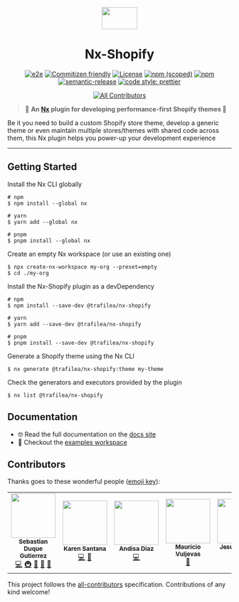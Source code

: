 <p align="center">

<img src="https://raw.githubusercontent.com/nrwl/nx/master/images/nx-logo.png" width="80" height="50">

</p>
<h1 align="center">
  Nx-Shopify
</h1>

<div align="center">

[![e2e](https://github.com/trafilea/nx-shopify/actions/workflows/e2e.yml/badge.svg)](https://github.com/trafilea/nx-shopify/actions/workflows/e2e.yml)
[![Commitizen friendly](https://img.shields.io/badge/commitizen-friendly-brightgreen.svg)](http://commitizen.github.io/cz-cli/)
[![License](https://img.shields.io/github/license/trafilea/nx-shopify)](https://github.com/trafilea/nx-shopify/blob/master/LICENSE)
[![npm (scoped)](https://img.shields.io/npm/v/@trafilea/nx-shopify)](https://www.npmjs.com/package/@trafilea/nx-shopify)
[![npm](https://img.shields.io/npm/dt/@trafilea/nx-shopify)](https://www.npmjs.com/package/@trafilea/nx-shopify)
[![semantic-release](https://img.shields.io/badge/%20%20%F0%9F%93%A6%F0%9F%9A%80-semantic--release-e10079.svg)](https://github.com/semantic-release/semantic-release)
[![code style: prettier](https://img.shields.io/badge/code_style-prettier-ff69b4.svg?style=flat-square)](https://github.com/prettier/prettier)

<!-- ALL-CONTRIBUTORS-BADGE:START - Do not remove or modify this section -->
[![All Contributors](https://img.shields.io/badge/all_contributors-7-orange.svg?style=flat-square)](#contributors-)
<!-- ALL-CONTRIBUTORS-BADGE:END -->
</div>

> 🔎 **An [Nx](https://nx.dev) plugin for developing performance-first Shopify themes 🚀**

Be it you need to build a custom Shopify store theme, develop a generic theme or even maintain multiple stores/themes with shared code across them, this Nx plugin helps you power-up your development experience

<hr />

## Getting Started

Install the Nx CLI globally

```
# npm
$ npm install --global nx

# yarn
$ yarn add --global nx

# pnpm
$ pnpm install --global nx
```

Create an empty Nx workspace (or use an existing one)

```
$ npx create-nx-workspace my-org --preset=empty
$ cd ./my-org
```

Install the Nx-Shopify plugin as a devDependency

```
# npm
$ npm install --save-dev @trafilea/nx-shopify

# yarn
$ yarn add --save-dev @trafilea/nx-shopify

# pnpm
$ pnpm install --save-dev @trafilea/nx-shopify
```

Generate a Shopify theme using the Nx CLI

```
$ nx generate @trafilea/nx-shopify:theme my-theme
```

Check the generators and executors provided by the plugin

```
$ nx list @trafilea/nx-shopify
```

## Documentation

- 🤓 Read the full documentation on the [docs site](https://trafilea.github.io/nx-shopify)
- 👀 Checkout the [examples workspace](https://github.com/trafilea/nx-shopify-examples)

## Contributors

Thanks goes to these wonderful people ([emoji key](https://github.com/kentcdodds/all-contributors#emoji-key)):

<!-- ALL-CONTRIBUTORS-LIST:START - Do not remove or modify this section -->
<!-- prettier-ignore-start -->
<!-- markdownlint-disable -->
<table>
  <tr>
    <td align="center"><a href="https://sebastiandg7.github.io/"><img src="https://avatars0.githubusercontent.com/u/13395979?v=4?s=100" width="100px;" alt=""/><br /><sub><b>Sebastian Duque Gutierrez</b></sub></a><br /><a href="https://github.com/trafilea/nx-shopify/commits?author=sebastiandg7" title="Code">💻</a> <a href="#infra-sebastiandg7" title="Infrastructure (Hosting, Build-Tools, etc)">🚇</a> <a href="#ideas-sebastiandg7" title="Ideas, Planning, & Feedback">🤔</a> <a href="#blog-sebastiandg7" title="Blogposts">📝</a> <a href="https://github.com/trafilea/nx-shopify/commits?author=sebastiandg7" title="Documentation">📖</a></td>
    <td align="center"><a href="https://www.karensantana.co/"><img src="https://avatars1.githubusercontent.com/u/2827260?v=4?s=100" width="100px;" alt=""/><br /><sub><b>Karen Santana</b></sub></a><br /><a href="https://github.com/trafilea/nx-shopify/commits?author=karensantana" title="Code">💻</a> <a href="#ideas-karensantana" title="Ideas, Planning, & Feedback">🤔</a></td>
    <td align="center"><a href="https://github.com/andisadiazl"><img src="https://avatars1.githubusercontent.com/u/31493497?v=4?s=100" width="100px;" alt=""/><br /><sub><b>Andisa Diaz</b></sub></a><br /><a href="https://github.com/trafilea/nx-shopify/commits?author=andisadiazl" title="Code">💻</a></td>
    <td align="center"><a href="https://www.mvuljevas.com/"><img src="https://avatars1.githubusercontent.com/u/14046897?v=4?s=100" width="100px;" alt=""/><br /><sub><b>Mauricio Vuljevas</b></sub></a><br /><a href="#ideas-mvuljevas" title="Ideas, Planning, & Feedback">🤔</a></td>
    <td align="center"><a href="https://github.com/jsalinasvela"><img src="https://avatars2.githubusercontent.com/u/28662284?v=4?s=100" width="100px;" alt=""/><br /><sub><b>Jesus Salinas Vela</b></sub></a><br /><a href="#ideas-jsalinasvela" title="Ideas, Planning, & Feedback">🤔</a> <a href="#projectManagement-jsalinasvela" title="Project Management">📆</a></td>
    <td align="center"><a href="https://github.com/sophiecarreras"><img src="https://avatars0.githubusercontent.com/u/49928680?v=4?s=100" width="100px;" alt=""/><br /><sub><b>Sophie</b></sub></a><br /><a href="#projectManagement-sophiecarreras" title="Project Management">📆</a></td>
    <td align="center"><a href="https://github.com/jibinycricket"><img src="https://avatars.githubusercontent.com/u/11200396?v=4?s=100" width="100px;" alt=""/><br /><sub><b>Jibin Mathew</b></sub></a><br /><a href="https://github.com/trafilea/nx-shopify/commits?author=jibinycricket" title="Code">💻</a> <a href="https://github.com/trafilea/nx-shopify/issues?q=author%3Ajibinycricket" title="Bug reports">🐛</a></td>
  </tr>
</table>

<!-- markdownlint-restore -->
<!-- prettier-ignore-end -->

<!-- ALL-CONTRIBUTORS-LIST:END -->

This project follows the [all-contributors](https://github.com/kentcdodds/all-contributors) specification. Contributions of any kind welcome!
